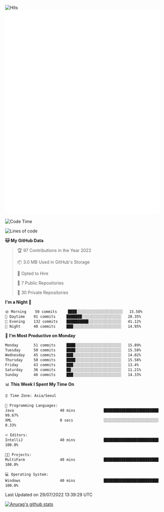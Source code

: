 ![Hits](https://hits.seeyoufarm.com/api/count/incr/badge.svg?url=https%3A%2F%2Fgithub.com%2Fkokose1234&count_bg=%2379C83D&title_bg=%23555555&icon=apple.svg&icon_color=%23E7E7E7&title=hits&edge_flat=false)
<br/>
![Metrics](https://github.com/kokose1234/kokose1234/blob/main/github-metrics.svg)

<!--START_SECTION:waka-->
![Code Time](http://img.shields.io/badge/Code%20Time-655%20hrs%2041%20mins-blue)

![Lines of code](https://img.shields.io/badge/From%20Hello%20World%20I%27ve%20Written-942%20Thousand%20lines%20of%20code-blue)

**🐱 My GitHub Data** 

> 🏆 97 Contributions in the Year 2022
 > 
> 📦 3.0 MB Used in GitHub's Storage 
 > 
> 💼 Opted to Hire
 > 
> 📜 7 Public Repositories 
 > 
> 🔑 30 Private Repositories  
 > 
**I'm a Night 🦉** 

```text
🌞 Morning    50 commits     ████░░░░░░░░░░░░░░░░░░░░░   15.58% 
🌆 Daytime    91 commits     ███████░░░░░░░░░░░░░░░░░░   28.35% 
🌃 Evening    132 commits    ██████████░░░░░░░░░░░░░░░   41.12% 
🌙 Night      48 commits     ███░░░░░░░░░░░░░░░░░░░░░░   14.95%

```
📅 **I'm Most Productive on Monday** 

```text
Monday       51 commits     ████░░░░░░░░░░░░░░░░░░░░░   15.89% 
Tuesday      50 commits     ████░░░░░░░░░░░░░░░░░░░░░   15.58% 
Wednesday    45 commits     ███░░░░░░░░░░░░░░░░░░░░░░   14.02% 
Thursday     50 commits     ████░░░░░░░░░░░░░░░░░░░░░   15.58% 
Friday       43 commits     ███░░░░░░░░░░░░░░░░░░░░░░   13.4% 
Saturday     36 commits     ██░░░░░░░░░░░░░░░░░░░░░░░   11.21% 
Sunday       46 commits     ███░░░░░░░░░░░░░░░░░░░░░░   14.33%

```


📊 **This Week I Spent My Time On** 

```text
⌚︎ Time Zone: Asia/Seoul

💬 Programming Languages: 
Java                     40 mins             █████████████████████████   99.67% 
XML                      0 secs              ░░░░░░░░░░░░░░░░░░░░░░░░░   0.33%

🔥 Editors: 
IntelliJ                 40 mins             █████████████████████████   100.0%

🐱‍💻 Projects: 
MultiFarm                40 mins             █████████████████████████   100.0%

💻 Operating System: 
Windows                  40 mins             █████████████████████████   100.0%

```


 Last Updated on 29/07/2022 13:39:29 UTC
<!--END_SECTION:waka-->

[![Anurag's github stats](https://github-readme-stats.vercel.app/api?username=kokose1234&theme=dracula)](https://github.com/anuraghazra/github-readme-stats)



	
